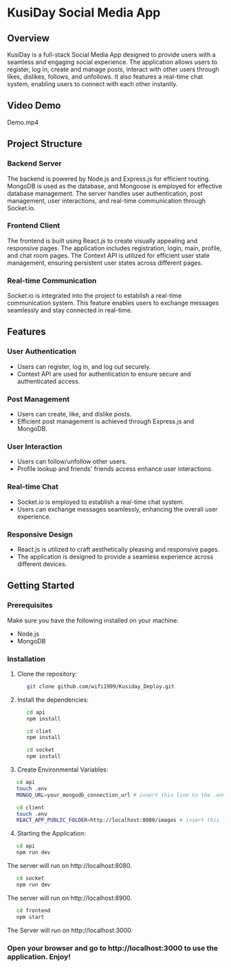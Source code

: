 # KusiDay Social Media App

## Overview

KusiDay is a full-stack Social Media App designed to provide users with a seamless and engaging social experience. The application allows users to register, log in, create and manage posts, interact with other users through likes, dislikes, follows, and unfollows. It also features a real-time chat system, enabling users to connect with each other instantly.

## Video Demo
Demo.mp4 

## Project Structure

### Backend Server
The backend is powered by Node.js and Express.js for efficient routing. MongoDB is used as the database, and Mongoose is employed for effective database management. The server handles user authentication, post management, user interactions, and real-time communication through Socket.io.

### Frontend Client
The frontend is built using React.js to create visually appealing and responsive pages. The application includes registration, login, main, profile, and chat room pages. The Context API is utilized for efficient user state management, ensuring persistent user states across different pages.

### Real-time Communication
Socket.io is integrated into the project to establish a real-time communication system. This feature enables users to exchange messages seamlessly and stay connected in real-time.

## Features

### User Authentication
- Users can register, log in, and log out securely.
- Context API are used for authentication to ensure secure and authenticated access.

### Post Management
- Users can create, like, and dislike posts.
- Efficient post management is achieved through Express.js and MongoDB.

### User Interaction
- Users can follow/unfollow other users.
- Profile lookup and friends' friends access enhance user interactions.

### Real-time Chat
- Socket.io is employed to establish a real-time chat system.
- Users can exchange messages seamlessly, enhancing the overall user experience.

### Responsive Design
- React.js is utilized to craft aesthetically pleasing and responsive pages.
- The application is designed to provide a seamless experience across different devices.



## Getting Started

### Prerequisites

Make sure you have the following installed on your machine:

- Node.js
- MongoDB

### Installation

1. Clone the repository:
   ```bash
      git clone github.com/wifi1999/Kusiday_Deploy.git

2. Install the dependencies:  
   ```bash
      cd api
      npm install
   ```
   ```bash 
      cd cliet
      npm install
   ```
   ```bash
      cd socket
      npm install
   ```
   
3. Create Environmental Variables: 
```bash
   cd api 
   touch .env
   MONGO_URL=your_mongodb_connection_url # insert this line to the .env file
``` 
```bash
   cd client
   touch .env
   REACT_APP_PUBLIC_FOLDER=http://localhost:8080/images # insert this line to the .env file
```

4. Starting the Application: 
```bash
   cd api
   npm run dev
```
   The server will run on http://localhost:8080.

```bash
   cd socket
   npm run dev
```
   The server will run on http://localhost:8900.

```bash
   cd frontend
   npm start
```
   The Server will run on http://localhost:3000.

### Open your browser and go to http://localhost:3000 to use the application. Enjoy!




